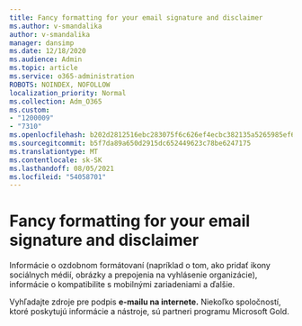 ```yaml
---
title: Fancy formatting for your email signature and disclaimer
ms.author: v-smandalika
author: v-smandalika
manager: dansimp
ms.date: 12/18/2020
ms.audience: Admin
ms.topic: article
ms.service: o365-administration
ROBOTS: NOINDEX, NOFOLLOW
localization_priority: Normal
ms.collection: Adm_O365
ms.custom:
- "1200009"
- "7310"
ms.openlocfilehash: b202d2812516ebc283075f6c626ef4ecbc382135a5265985ef61aab1c4eedca6
ms.sourcegitcommit: b5f7da89a650d2915dc652449623c78be6247175
ms.translationtype: MT
ms.contentlocale: sk-SK
ms.lasthandoff: 08/05/2021
ms.locfileid: "54058701"
---
```

# <a name="fancy-formatting-for-your-email-signature-and-disclaimer"></a>Fancy formatting for your email signature and disclaimer
Informácie o ozdobnom formátovaní (napríklad o tom, ako pridať ikony sociálnych médií, obrázky a prepojenia na vyhlásenie organizácie), informácie o kompatibilite s mobilnými zariadeniami a ďalšie.

Vyhľadajte zdroje pre podpis **e-mailu na internete.** Niekoľko spoločností, ktoré poskytujú informácie a nástroje, sú partneri programu Microsoft Gold.

